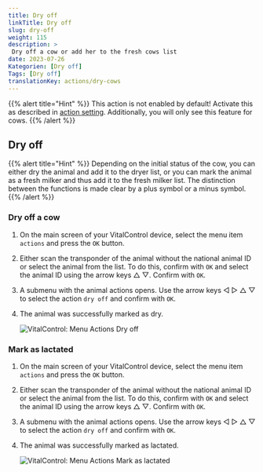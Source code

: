 ```yaml
---
title: Dry off
linkTitle: Dry off
slug: dry-off
weight: 115
description: >
 Dry off a cow or add her to the fresh cows list
date: 2023-07-26
Kategorien: [Dry off]
Tags: [Dry off]
translationKey: actions/dry-cows
---
```

{{% alert title="Hint" %}}
This action is not enabled by default! Activate this as described in [action setting](/en/docs/actions/action-setting/). Additionally, you will only see this feature for cows.
{{% /alert %}}

## Dry off

{{% alert title="Hint" %}}
Depending on the initial status of the cow, you can either dry the animal and add it to the dryer list, or you can mark the animal as a fresh milker and thus add it to the fresh milker list. The distinction between the functions is made clear by a plus symbol or a minus symbol.
{{% /alert %}}

### Dry off a cow

1. On the main screen of your VitalControl device, select the menu item `actions` and press the `OK` button.

2. Either scan the transponder of the animal without the national animal ID or select the animal from the list. To do this, confirm with `OK` and select the animal ID using the arrow keys △ ▽. Confirm with `OK`.

3. A submenu with the animal actions opens. Use the arrow keys ◁ ▷ △ ▽ to select the action `dry off` and confirm with `OK`.

4. The animal was successfully marked as dry.

   ![VitalControl: Menu Actions Dry off](../images/dryoff.png "Dry off a cow")

### Mark as lactated

1. On the main screen of your VitalControl device, select the menu item `actions` and press the `OK` button.

2. Either scan the transponder of the animal without the national animal ID or select the animal from the list. To do this, confirm with `OK` and select the animal ID using the arrow keys △ ▽. Confirm with `OK`.

3. A submenu with the animal actions opens. Use the arrow keys ◁ ▷ △ ▽ to select the action `dry off` and confirm with `OK`.

4. The animal was successfully marked as lactated.

   ![VitalControl: Menu Actions Mark as lactated](../images/lactated.png "Mark as lactated")
